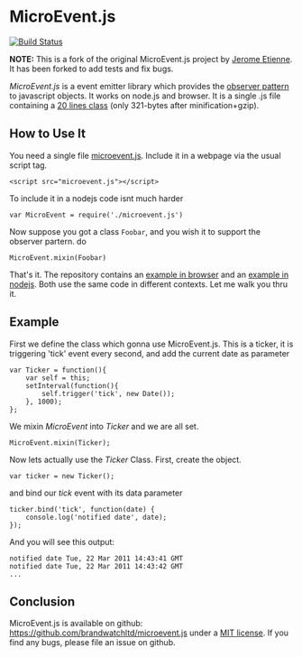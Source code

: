 # MicroEvent.js

[![Build Status](https://travis-ci.org/BrandwatchLtd/microevent.js.svg)](https://travis-ci.org/BrandwatchLtd/microevent.js)

**NOTE:** This is a fork of the original MicroEvent.js project by [Jerome
Etienne](https://github.com/jeromeetienne). It has been forked to add tests and
fix bugs.

_MicroEvent.js_ is a event emitter library which provides the
[observer pattern](http://en.wikipedia.org/wiki/Observer_pattern) to javascript objects.
It works on node.js and browser. It is a single .js file containing
a <a href="https://github.com/brandwatchltd/microevent.js/blob/master/microevent.js#L12-31">20 lines class</a>
(only 321-bytes after minification+gzip).

## How to Use It

You need a single file [microevent.js](https://github.com/brandwatchltd/microevent.js/raw/master/microevent.js).
Include it in a webpage via the usual script tag.

    <script src="microevent.js"></script>

To include it in a nodejs code isnt much harder

    var MicroEvent = require('./microevent.js')

Now suppose you got a class `Foobar`, and you wish it to support the observer partern. do

    MicroEvent.mixin(Foobar)

That's it. The repository contains an [example in browser](https://github.com/brandwatchltd/microevent.js/blob/master/examples/example.html)
and an [example in nodejs](https://github.com/brandwatchltd/microevent.js/blob/master/examples/example.js).
Both use the same code in different contexts. Let me walk you thru it.

## Example

First we define the class which gonna use MicroEvent.js. This is a ticker, it is
triggering 'tick' event every second, and add the current date as parameter

    var Ticker = function(){
        var self = this;
        setInterval(function(){
            self.trigger('tick', new Date());
        }, 1000);
    };

We mixin _MicroEvent_ into _Ticker_ and we are all set.

    MicroEvent.mixin(Ticker);

Now lets actually use the _Ticker_ Class. First, create the object.

    var ticker = new Ticker();

and bind our _tick_ event with its data parameter

    ticker.bind('tick', function(date) {
        console.log('notified date', date);
    });

And you will see this output:

    notified date Tue, 22 Mar 2011 14:43:41 GMT
    notified date Tue, 22 Mar 2011 14:43:42 GMT
    ...

## Conclusion

MicroEvent.js is available on github: <https://github.com/brandwatchltd/microevent.js>
under a [MIT license](./LICENSE). If you find any bugs, please file an issue on github.

